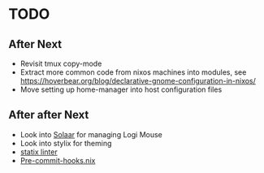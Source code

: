 # TODO

## After Next
- Revisit tmux copy-mode
- Extract more common code from nixos machines into modules, see https://hoverbear.org/blog/declarative-gnome-configuration-in-nixos/
- Move setting up home-manager into host configuration files

## After after Next
- Look into [Solaar](https://pwr-solaar.github.io/Solaar/) for managing Logi Mouse
- Look into stylix for theming
- [statix linter](https://git.peppe.rs/languages/statix)
- [Pre-commit-hooks.nix](https://github.com/cachix/pre-commit-hooks.nix)

